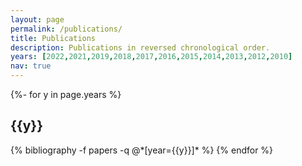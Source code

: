 ```yaml
---
layout: page
permalink: /publications/
title: Publications
description: Publications in reversed chronological order. 
years: [2022,2021,2019,2018,2017,2016,2015,2014,2013,2012,2010]
nav: true
---
```

<!-- _pages/publications.md -->
<div class="publications">

{%- for y in page.years %}
  <h2 class="year">{{y}}</h2>
  {% bibliography -f papers -q @*[year={{y}}]* %}
{% endfor %}

</div>